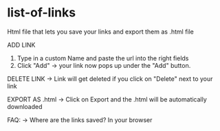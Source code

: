 # list-of-links
Html file that lets you save your links and export them as .html file

ADD LINK
1. Type in a custom Name and paste the url into the right fields
2. Click "Add"
->   your link now pops up under the "Add" button.

DELETE LINK
->   Link will get deleted if you click on "Delete" next to your link

EXPORT AS .html
->   Click on Export and the .html will be automatically downloaded


FAQ:
->  Where are the links saved?
    In your browser

